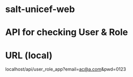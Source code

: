 # salt-unicef-web

# API for checking User & Role
# URL (local)
localhost/api/user_role_app?email=ac@a.com&pwd=0123
